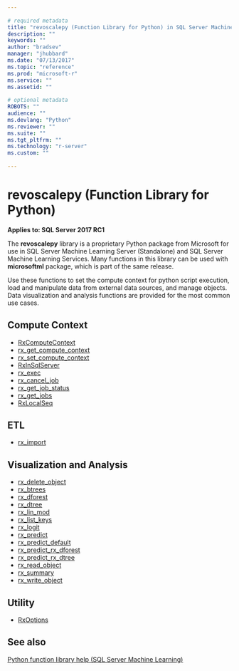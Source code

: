 ```yaml
--- 
 
# required metadata 
title: "revoscalepy (Function Library for Python) in SQL Server Machine Learning Server" 
description: "" 
keywords: "" 
author: "bradsev" 
manager: "jhubbard" 
ms.date: "07/13/2017" 
ms.topic: "reference" 
ms.prod: "microsoft-r" 
ms.service: "" 
ms.assetid: "" 
 
# optional metadata 
ROBOTS: "" 
audience: "" 
ms.devlang: "Python" 
ms.reviewer: "" 
ms.suite: "" 
ms.tgt_pltfrm: "" 
ms.technology: "r-server" 
ms.custom: "" 
 
---
```


# revoscalepy (Function Library for Python)

**Applies to: SQL Server 2017 RC1**

The **revoscalepy** library is a proprietary Python package from Microsoft for use in SQL Server Machine Learning Server (Standalone) and SQL Server Machine Learning Services. Many functions in this library can be used with **microsoftml** package, which is part of the same release.

Use these functions to set the compute context for python script execution, load and manipulate data from external data sources, and manage objects. Data visualization and analysis functions are provided for the most common use cases.


## Compute Context

* [RxComputeContext](computecontext/RxComputeContext.md) 
* [rx_get_compute_context](computecontext/RxComputeContext-get.md) 
* [rx_set_compute_context](computecontext/RxComputeContext-set.md) 
* [RxInSqlServer](computecontext/RxInSqlServer.md) 
* [rx_exec](computecontext/RxInSqlServer-exec.md) 
* [rx_cancel_job](computecontext/RxJob-cancel.md) 
* [rx_get_job_status](computecontext/RxJob-status.md) 
* [rx_get_jobs](computecontext/RxJob-get.md) 
* [RxLocalSeq](computecontext/RxLocalSeq.md) 


## ETL

* [rx_import](etl/RxImport.md) 


## Visualization and Analysis

* [rx_delete_object](functions/RxDeleteObject.md) 
* [rx_btrees](functions/RxDTree-rx-btrees.md) 
* [rx_dforest](functions/RxDTree-rx-dforest.md) 
* [rx_dtree](functions/RxDTree-rx-dtree.md) 
* [rx_lin_mod](functions/RxLinMod.md) 
* [rx_list_keys](functions/RxListKeys.md) 
* [rx_logit](functions/RxLogit.md) 
* [rx_predict](functions/RxPredict.md) 
* [rx_predict_default](functions/RxPredict-default.md) 
* [rx_predict_rx_dforest](functions/RxPredict-dforest.md) 
* [rx_predict_rx_dtree](functions/RxPredict-dtree.md) 
* [rx_read_object](functions/RxReadObject.md) 
* [rx_summary](functions/RxSummary.md) 
* [rx_write_object](functions/RxWriteObject.md) 


## Utility

* [RxOptions](utils/RxOptions.md) 

## See also

 [Python function library help (SQL Server Machine Learning)](../introducing-python-package-reference.md)   